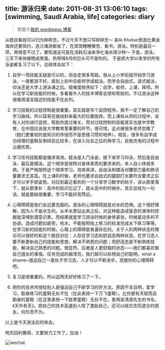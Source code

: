 title: 游泳归来
date: 2011-08-31 13:06:10
tags: [swimming, Saudi Arabia, life] 
categories: diary
---
> 原载于[我的 wordpress 博客](https://daweimhuang.wordpress.com/)

从题目看就可以归为碎碎念。不过今天不想只写碎碎念～
来Al Khobar旅游比黄金海岸还要简约，连沙滩游都省了，在宾馆睡睡懒觉，看书，游泳。特别是最后一项，再惬意不过了。要知道这可是在消耗石油来净化海水得沙特～
于是，游泳。三天下来快被晒成黑蛋。热带得8月的日头可不是吹的。
于是把大学以来学的所有泳姿都复习了以下。总结体会如下：

1. 自学一项技能无疑是可以的，但会走很多弯路。我从上小学前就开始学习游泳，一直都游不好。直到上初中后偷师学成蛙泳。而学会自由式，波式蛙泳，仰泳还是大学上游泳课之后。按难度排序如下：自学，偷师，上课，拜师。所以在学习新技能的时候，多看看牛人的技术博客会很有帮助的。不过游泳这种很难用语言描述的技能不在此列。

2. 学习技能的过程控制是很重要。其实就是写个监控程序。我不一定了解自己的学习曲线，所以容易在曲线斜率最大的位置放弃。而上课和从师的过程中，会有人对你进行监控，帮助你度过难关。而对过程控制的技能其实也是中学教育，在中国应该是大学教育里重要的环节。很可惜，这点被很多老师忽略了（她们更重视的是知识的传授而不是思维习惯的培养）。相反，很多有自学成功经理的童鞋反倒经验比较多，在进入社会之后的再学习，自我充电的过程中占据优势。

3. 学习任何技能都是循序渐进。蛙泳是入门泳姿，接下来学习仰泳，然后是自由泳，最后是蝶泳。这个顺序是按照对身体素质的要求来的。本人自小体弱多病，于是严格按照这个顺序学习。具体来讲，自由泳和蝶泳对腰部力量和肺活量要求尤其高。在上课的时候，老师也要求自由式的腿部打水要符合要求之后才可以学手部姿势。对应到最近看到的一个分享学习数学的帖子，讲从那里落下，就从那里补：高中的知识忘记了，就从高中的时候补。其实总结为一句话，就是基础很重要，学习不能好高骛远。

4. 心理障碍是我们永远要克服的。游泳的心理障碍就是对水的恐惧。这个很好理解，因为人不是水生的。从羊水里钻出来之后，对这种能造成窒息的液体的控掘就深埋到潜意识里。而结果就是学习游泳时候的身体紧张，时候是动多的不协调，造成问题如疲劳，呛水，不能按照陆上练习的标准完成水下练习等等。在学习新的技能的时候，心理上的障碍是普遍存在的。关于人的两种状态的理论可以很好的和这个题目对应：人存在学习态和舒适态两种状态。在学习态人要不断更新自己的技能和思想，解决不熟悉的问题；而舒适态是不断熟练技能，解决自己熟悉的问题。很显然，后者是人更舒服的状态——我们都喜欢做自己擅长的事情。任务完成的越漂亮，我们越可以标榜自己的聪明。what a shame~强迫自己一直处于学习态，人才可以不断进步。克服你的心理障碍吧。

5. 复习是很重要的。所以这两天好好练习了一下。

6. 把你的技术传授给别人是强迫自己不断学习的好方法。原因不言自明，爱学习，勤奋练习的童鞋无处不在（在此表扬一下万飞童鞋）。比你更有天赋而且勤奋的童鞋（在这里表扬一下胜寒童鞋）无处不在。套用吴清源先生的书名，《天外有天》。把自己的技术高速别人除了激励自己，还可以结交志同道合的朋友。何乐而不为。

以上是今天游泳后的体会。

明天回利雅得，又要努力工作了。加油！


![wechat](http://daweih.github.io/images/wechat_small_black.jpg)
